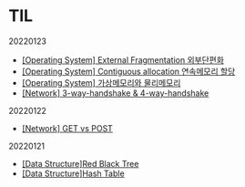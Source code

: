 # TIL
20220123
- [[Operating System] External Fragmentation 외부단편화](https://moz1e.tistory.com/530)
- [[Operating System] Contiguous allocation 연속메모리 할당](https://moz1e.tistory.com/529)
-	[[Operating System] 가상메모리와 물리메모리](https://moz1e.tistory.com/528)
- [[Network] 3-way-handshake & 4-way-handshake](https://moz1e.tistory.com/527)

20220122
- [[Network] GET vs POST](https://moz1e.tistory.com/526)

20220121
- [[Data Structure]Red Black Tree](https://moz1e.tistory.com/524)
- [[Data Structure]Hash Table](https://moz1e.tistory.com/525)
